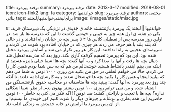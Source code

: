 title: ترفند پیرمرد
summary: ترفند پیرمرد
date: 2013-3-17
modified: 2018-08-01
icon:  icon-link2
lang: fa
category: خواندنیها
slug: ترفند-پیرمرد
authors: مجتبی بنائی
tags: برای‌لبخند,خواندنیها,لبخند
image: /images/static/misc.jpg

s: خواندنیها | لبخند یک پیرمرد بازنشسته خانه ی جدیدی در نزدیکی یک دبیرستان خرید. یکی دو هفته ی اول همه چیز به خوبی و خوشی گذشت تا این که مدرسه ها باز شد.  در اولین روز مدرسه پس از تعطیلی کلاس ها ۳ تا پسر بچه در خیابان راه افتادند و در حالی که بلند بلند با هم حرف می زدند هر چیزی که در خیابان افتاده بود شوت می کردند و سروصدای عجیبی به راه انداختند. این کار هر روز تکرار می شد و آسایش پیرمرد مختل شده بود. این بود که پیرمرد تصمیم گرفت کاری بکند. روز بعد که مدرسه تعطیل شد دنبال بچه ها رفت و آنها را صدا کرد و به آنها گفت: بچه ها! شما خیلی بامزه هستید از اینکه می بینم اینقدر بانشاط هستید خوشحالم من هم که به سن شما بودم همین کار را می کردم. حالا می خواهم لطفی در حق من بکنید من روزی ۱۰۰۰ تومن به شما می دهم که بیایید اینجا و همین کار را بکنید بچه ها خوشحال شدند و به کارشان ادامه دادند. تا آنکه چند روز بعد پیرمرد به آنها گفت: ببینید بچه ها متاسفانه در محاسبه حقوق بازنشستگی من اشتباه شده و من نمی توانم روزی ۱۰۰ تومن بیشتر بهتون بدم. از نظر شما اشکالی نداره؟ بچه ها با تعجب و ناراحتی گفتند: صد تومن؟! اگه فکر می کنی به خاطر ۱۰۰ تومن حاضریم این همه بطری و نوشابه و چیزهای دیگر را شوت کنیم کور خوندی ما نیستیم! و از آن پس پیرمرد با آرامش در خانه جدیدش به زندگی ادامه داد.